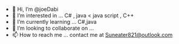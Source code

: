 - 👋 Hi, I’m @joeDabi
- 👀 I’m interested in ... C# , java < java script , C++
- 🌱 I’m currently learning ... C#,java 
- 💞️ I’m looking to collaborate on ...
- 📫 How to reach me ... contact me at Suneater821@outlook.com

<!---
joeDabi/joeDabi is a ✨ special ✨ repository because its `README.md` (this file) appears on your GitHub profile.
You can click the Preview link to take a look at your changes.
--->
